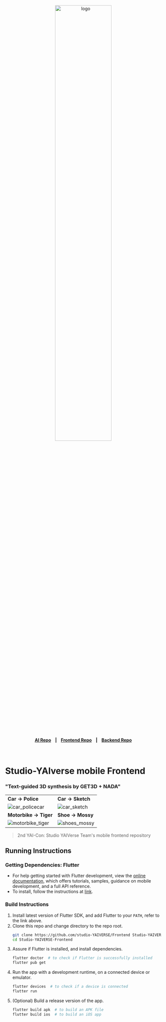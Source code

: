 <br>
<p align="center"><a href="https://github.com/studio-YAIVERSE"><img width=60% src="https://raw.githubusercontent.com/studio-YAIVERSE/studio-YAIVRSE/master/assets/logo_flat.png" alt="logo"></a></p>
<h4 align="center">
 <a href="https://github.com/studio-YAIVERSE/studio-YAIVERSE">AI Repo</a> &nbsp;&nbsp; | &nbsp;&nbsp; <a href="https://github.com/studio-YAIVERSE/Frontend">Frontend Repo</a> &nbsp;&nbsp; | &nbsp;&nbsp; <a href="https://github.com/studio-YAIVERSE/Backend">Backend Repo</a>
</h4>
<br>

# Studio-YAIverse mobile Frontend

### "Text-guided 3D synthesis by GET3D + NADA"

|                                                                                                                             |                                                                                                                                                |
|-----------------------------------------------------------------------------------------------------------------------------|------------------------------------------------------------------------------------------------------------------------------------------------|
| <b>Car &rarr; Police</b>                                                                                                    | <b>Car &rarr; Sketch</b>                                                                                                                        |
| ![car_policecar](https://raw.githubusercontent.com/studio-YAIVERSE/studio-YAIVRSE/master/assets/nada_car_police.gif)        | ![car_sketch](https://raw.githubusercontent.com/studio-YAIVERSE/studio-YAIVERSE/master/assets/nada_car_sketch.gif)   |
| <b>Motorbike &rarr; Tiger</b>                                                                                               | <b>Shoe &rarr; Mossy</b>                                                                                                                        |
| ![motorbike_tiger](https://raw.githubusercontent.com/studio-YAIVERSE/studio-YAIVRSE/master/assets/nada_motorbike_tiger.gif) | ![shoes_mossy](https://raw.githubusercontent.com/studio-YAIVERSE/studio-YAIVERSE/master/assets/nada_shoes_mossy.gif)  |

> 2nd YAI-Con: Studio YAIVerse Team's mobile frontend repository

## Running Instructions

### Getting Dependencies: Flutter

* For help getting started with Flutter development, view the
[online documentation](https://docs.flutter.dev/), which offers tutorials,
samples, guidance on mobile development, and a full API reference.
* To install, follow the instructions at [link](https://flutter.dev/docs/get-started/install).

### Build Instructions
1. Install latest version of Flutter SDK, and add Flutter to your `PATH`, refer to the link above. 
2. Clone this repo and change directory to the repo root.
   ```bash
   git clone https://github.com/studio-YAIVERSE/Frontend Studio-YAIVERSE-Frontend
   cd Studio-YAIVERSE-Frontend
   ```
3. Assure if Flutter is installed, and install dependencies.
   ```bash
   flutter doctor  # to check if Flutter is successfully installed
   flutter pub get
   ```
4. Run the app with a development runtime, on a connected device or emulator.
   ```bash
   flutter devices  # to check if a device is connected
   flutter run
   ```
5. (Optional) Build a release version of the app.
   ```bash
   flutter build apk  # to build an APK file
   flutter build ios  # to build an iOS app
   ```
